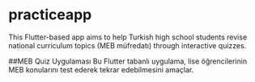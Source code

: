 # practiceapp

This Flutter-based app aims to help Turkish high school students revise national curriculum topics (MEB müfredatı) through interactive quizzes.

##MEB Quiz Uygulaması Bu Flutter tabanlı uygulama, lise öğrencilerinin MEB konularını test ederek tekrar edebilmesini amaçlar.


